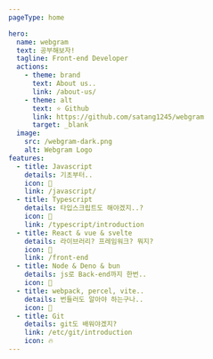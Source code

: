 ```yaml
---
pageType: home

hero:
  name: webgram
  text: 공부해보자!
  tagline: Front-end Developer
  actions:
    - theme: brand
      text: About us..
      link: /about-us/
    - theme: alt
      text: ⭐️ Github
      link: https://github.com/satang1245/webgram
      target: _blank
  image:
    src: /webgram-dark.png
    alt: Webgram Logo
features:
  - title: Javascript
    details: 기초부터..
    icon: 🐤
    link: /javascript/
  - title: Typescript
    details: 타입스크립트도 해야겠지..?
    icon: 🐣
    link: /typescript/introduction
  - title: React & vue & svelte
    details: 라이브러리? 프레임워크? 뭐지?
    icon: 🐥
    link: /front-end
  - title: Node & Deno & bun
    details: js로 Back-end까지 한번..
    icon: 🐒
  - title: webpack, percel, vite..
    details: 번들러도 알아야 하는구나..
    icon: 🌈
  - title: Git
    details: git도 배워야겠지?
    link: /etc/git/introduction
    icon: 🔥
---
```

